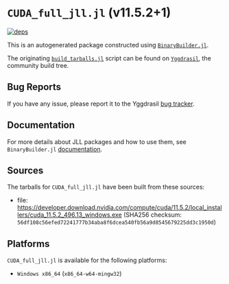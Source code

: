 # `CUDA_full_jll.jl` (v11.5.2+1)

[![deps](https://juliahub.com/docs/CUDA_full_jll/deps.svg)](https://juliahub.com/ui/Packages/CUDA_full_jll/dEkbx?page=2)

This is an autogenerated package constructed using [`BinaryBuilder.jl`](https://github.com/JuliaPackaging/BinaryBuilder.jl).

The originating [`build_tarballs.jl`](https://github.com/JuliaPackaging/Yggdrasil/blob/28fd25b4405e7b84ac1c657d1729d105065b4271/C/CUDA/CUDA_full@11.5/build_tarballs.jl) script can be found on [`Yggdrasil`](https://github.com/JuliaPackaging/Yggdrasil/), the community build tree.

## Bug Reports

If you have any issue, please report it to the Yggdrasil [bug tracker](https://github.com/JuliaPackaging/Yggdrasil/issues).

## Documentation

For more details about JLL packages and how to use them, see `BinaryBuilder.jl` [documentation](https://docs.binarybuilder.org/stable/jll/).

## Sources

The tarballs for `CUDA_full_jll.jl` have been built from these sources:

* file: https://developer.download.nvidia.com/compute/cuda/11.5.2/local_installers/cuda_11.5.2_496.13_windows.exe (SHA256 checksum: `56df108c56efed72241777b34aba8f6dcea540fb56a9d8545679225dd3c1950d`)

## Platforms

`CUDA_full_jll.jl` is available for the following platforms:

* `Windows x86_64` (`x86_64-w64-mingw32`)
